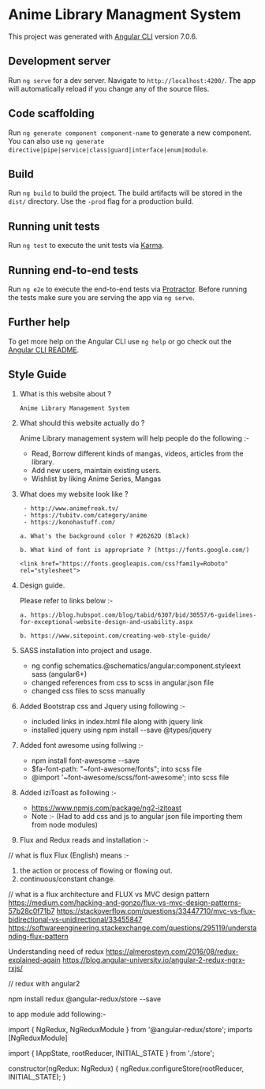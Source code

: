 <!-- Use https://stackedit.io/app to edit and test md files  -->

# Anime Library Managment System

This project was generated with [Angular CLI](https://github.com/angular/angular-cli) version 7.0.6.

## Development server

Run `ng serve` for a dev server. Navigate to `http://localhost:4200/`. The app will automatically reload if you change any of the source files.

## Code scaffolding

Run `ng generate component component-name` to generate a new component. You can also use `ng generate directive|pipe|service|class|guard|interface|enum|module`.

## Build

Run `ng build` to build the project. The build artifacts will be stored in the `dist/` directory. Use the `-prod` flag for a production build.

## Running unit tests

Run `ng test` to execute the unit tests via [Karma](https://karma-runner.github.io).

## Running end-to-end tests

Run `ng e2e` to execute the end-to-end tests via [Protractor](http://www.protractortest.org/).
Before running the tests make sure you are serving the app via `ng serve`.

## Further help

To get more help on the Angular CLI use `ng help` or go check out the [Angular CLI README](https://github.com/angular/angular-cli/blob/master/README.md).


## Style Guide

1. What is this website about ?

       Anime Library Management System

2. What should this website actually do ?

      Anime Library management system will help people do the following :-  
  
      - Read, Borrow different kinds of mangas, videos, articles from the library.      
      - Add new users, maintain existing users.
      - Wishlist by liking Anime Series, Mangas
  
3. What does my website look like ?
  
        - http://www.animefreak.tv/
        - https://tubitv.com/category/anime
        - https://konohastuff.com/
  
      `a. What's the background color ? #26262D (Black)`
      
      `b. What kind of font is appropriate ? (https://fonts.google.com/)` 
      
      `<link href="https://fonts.googleapis.com/css?family=Roboto" rel="stylesheet">`
  
4. Design guide.
    
    Please refer to links below :-
   
   `a. https://blog.hubspot.com/blog/tabid/6307/bid/30557/6-guidelines-for-exceptional-website-design-and-usability.aspx`
   
   `b. https://www.sitepoint.com/creating-web-style-guide/`

5. SASS installation into project and usage.

    - ng config schematics.@schematics/angular:component.styleext sass (angular6+)
    - changed references from css to scss in angular.json file
    - changed css files to scss manually

6. Added Bootstrap css and Jquery using following :-

    - included links in index.html file along with jquery link
    - installed jquery using npm install --save @types/jquery


7. Added font awesome using follwing :-

    - npm install font-awesome --save
    - $fa-font-path: "~font-awesome/fonts"; into scss file  
    - @import '~font-awesome/scss/font-awesome'; into scss file

8. Added iziToast as following :-
    - https://www.npmjs.com/package/ng2-izitoast
    - Note :- (Had to add css and js to angular json file importing them from node modules) 

9. Flux and Redux reads and installation :-

// what is flux
Flux (English) means :-
1. the action or process of flowing or flowing out.
2. continuous/constant change.

// what is a flux architecture and FLUX vs MVC design pattern 
https://medium.com/hacking-and-gonzo/flux-vs-mvc-design-patterns-57b28c0f71b7
https://stackoverflow.com/questions/33447710/mvc-vs-flux-bidirectional-vs-unidirectional/33455847
https://softwareengineering.stackexchange.com/questions/295119/understanding-flux-pattern

Understanding need of redux
https://almerosteyn.com/2016/08/redux-explained-again
https://blog.angular-university.io/angular-2-redux-ngrx-rxjs/

// redux with angular2

npm install redux @angular-redux/store --save

to app module add following:- 

import { NgRedux, NgReduxModule } from '@angular-redux/store';
imports [NgReduxModule]

import { IAppState, rootReducer, INITIAL_STATE } from './store';

constructor(ngRedux: NgRedux<IAppState>) {
  ngRedux.configureStore(rootReducer, INITIAL_STATE);
}
